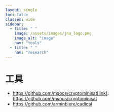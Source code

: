 ```yaml
---
layout: single
toc: false
classes: wide
sidebar:
  - title: " "
    image: /assets/images/jnu_logo.png
    image_alt: "image"
    nav: "tools"
  - title: " "
    nav: "research"
---
```


# 工具

- https://github.com/msoos/cryptominisat[link]: https://github.com/msoos/cryptominisat
- https://github.com/arminbiere/cadical


